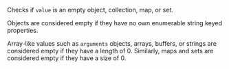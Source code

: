 Checks if <code>value</code> is an empty object, collection, map, or set.

Objects are considered empty if they have no own enumerable string keyed properties.

Array-like values such as <code>arguments</code> objects, arrays, buffers, or strings are considered empty if they have a length of 0. Similarly, maps and sets are considered empty if they have a size of 0.
